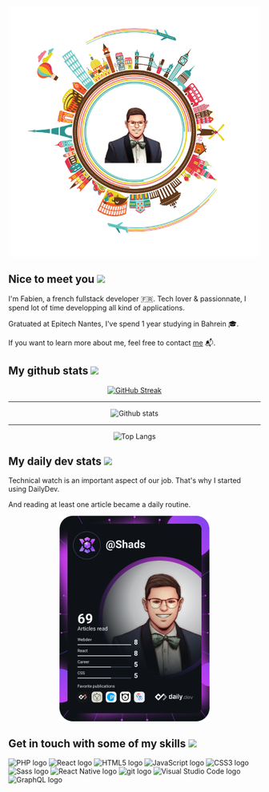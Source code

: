 <div align="center">
  <img src="assets/stats.svg" width="500px" />
</div>


## Nice to meet you <img src="https://media.giphy.com/media/hvRJCLFzcasrR4ia7z/giphy.gif" width="25px" />

I'm Fabien, a french fullstack developer 🇫🇷. Tech lover & passionnate, I spend lot of time developping all kind of applications.

Gratuated at Epitech Nantes, I've spend 1 year studying in Bahrein 🎓.  

If you want to learn more about me, feel free to contact [me](mailto:fwfabou@gmail.com") 📬.


  
## My github stats <img src="https://media.giphy.com/media/QpyF0jsO26GWKTWctv/giphy.gif" width="40px" />

<div align="center">
  
  [![GitHub Streak](http://github-readme-streak-stats.herokuapp.com?user=fernan-x&theme=vue-dark&date_format=j%20M%5B%20Y%5D)](https://git.io/streak-stats)
  
  <hr/>
  
  ![Github stats](https://github-readme-stats.vercel.app/api?username=fernan-x&show_icons=true&theme=vue-dark)

  <hr/>
  
  ![Top Langs](https://github-readme-stats.vercel.app/api/top-langs/?username=fernan-x&show_icons=true&theme=vue-dark)

</div>

## My daily dev stats <img src="https://media3.giphy.com/media/kaCMhLe4cbFk9AzMOK/giphy.gif" width="25px" />

Technical watch is an important aspect of our job. That's why I started using DailyDev. 

And reading at least one article became a daily routine.

<div align="center">
    <a href="https://app.daily.dev/Shads"><img src="devcard.svg" width="300" alt="Fabien Fernandes Alves's Dev Card"/></a>
</div>

## Get in touch with some of my skills <img src="https://media.giphy.com/media/IauL6LvGNlT3ffhcqq/giphy.gif" height="30px" />

<img src="https://img.shields.io/badge/PHP-282C34?logo=php&logoColor=777BB4" alt="PHP logo" title="PHP" height="25" /> <img src="https://img.shields.io/badge/React-282C34?logo=react&logoColor=61DAFB" alt="React logo" title="React" height="25" /> <img src="https://img.shields.io/badge/HTML5-282C34?logo=html5&logoColor=E34F26" alt="HTML5 logo" title="HTML5" height="25" />
<img src="https://img.shields.io/badge/JavaScript-282C34?logo=javascript&logoColor=F7DF1E" alt="JavaScript logo" title="JavaScript" height="25" />
<img src="https://img.shields.io/badge/CSS3-282C34?logo=css3&logoColor=1572B6" alt="CSS3 logo" title="CSS3" height="25" />
<img src="https://img.shields.io/badge/Sass-282C34?logo=sass&logoColor=CC6699" alt="Sass logo" title="Sass" height="25" />
<img src="https://img.shields.io/badge/React Native-282C34?logo=react&logoColor=61DAFB" alt="React Native logo" title="React Native" height="25" />
<img src="https://img.shields.io/badge/git-282C34?logo=git&logoColor=F05032" alt="git logo" title="git" height="25" />
<img src="https://img.shields.io/badge/VS%20Code-282C34?logo=visual-studio-code&logoColor=007ACC" alt="Visual Studio Code logo" title="Visual Studio Code" height="25" />
<img src="https://img.shields.io/badge/GraphQL-282C34?logo=graphql&logoColor=E10098" alt="GraphQL logo" title="GraphQL" height="25" />

